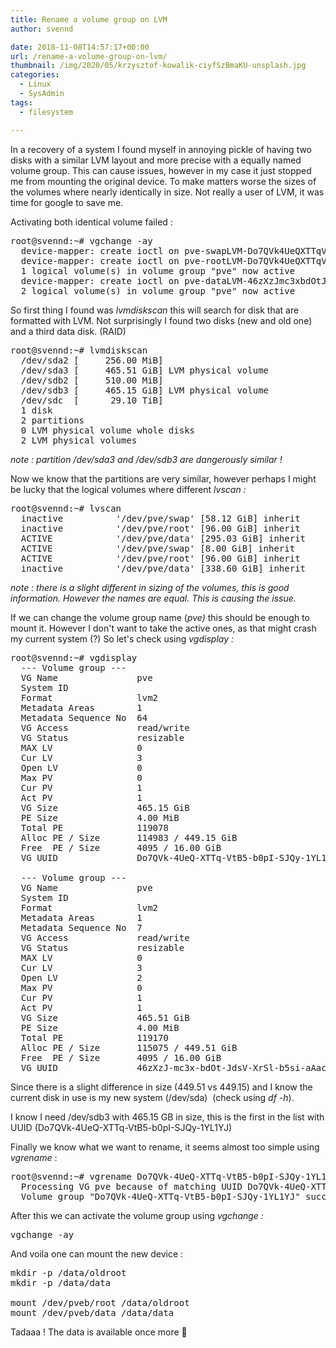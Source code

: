 ```yaml
---
title: Rename a volume group on LVM
author: svennd

date: 2018-11-08T14:57:17+00:00
url: /rename-a-volume-group-on-lvm/
thumbnail: /img/2020/05/krzysztof-kowalik-ciyfSzBmaKU-unsplash.jpg
categories:
  - Linux
  - SysAdmin
tags:
  - filesystem

---
```

In a recovery of a system I found myself in annoying pickle of having two disks with a similar LVM layout and more precise with a equally named volume group. This can cause issues, however in my case it just stopped me from mounting the original device. To make matters worse the sizes of the volumes where nearly identically in size. Not really a user of LVM, it was time for google to save me.

Activating both identical volume failed :

<pre>root@svennd:~# vgchange -ay
  device-mapper: create ioctl on pve-swapLVM-Do7QVk4UeQXTTqVtB5b0pISJQy1YL1YJ4RB7lZXsAvYVGcYs9e7TZcFuHfkUBZJz failed: Device or resource busy
  device-mapper: create ioctl on pve-rootLVM-Do7QVk4UeQXTTqVtB5b0pISJQy1YL1YJgnTssDJJQj59LISgspFSLEH2pzqQLYw9 failed: Device or resource busy
  1 logical volume(s) in volume group "pve" now active
  device-mapper: create ioctl on pve-dataLVM-46zXzJmc3xbdOtJdsVXrSlb5siaAacfRmhJ3Ac2ET7201zotB4DEX2kVu9gSafDC-tpool failed: Device or resource busy
  2 logical volume(s) in volume group "pve" now active</pre>

So first thing I found was _lvmdiskscan_ this will search for disk that are formatted with LVM. Not surprisingly I found two disks (new and old one) and a third data disk. (RAID)

<pre>root@svennd:~# lvmdiskscan
  /dev/sda2 [     256.00 MiB]
  /dev/sda3 [     465.51 GiB] LVM physical volume
  /dev/sdb2 [     510.00 MiB]
  /dev/sdb3 [     465.15 GiB] LVM physical volume
  /dev/sdc  [      29.10 TiB]
  1 disk
  2 partitions
  0 LVM physical volume whole disks
  2 LVM physical volumes</pre>

_note : partition /dev/sda3 and /dev/sdb3 are dangerously similar !_

Now we know that the partitions are very similar, however perhaps I might be lucky that the logical volumes where different _lvscan :_

<pre>root@svennd:~# lvscan
  inactive          '/dev/pve/swap' [58.12 GiB] inherit
  inactive          '/dev/pve/root' [96.00 GiB] inherit
  ACTIVE            '/dev/pve/data' [295.03 GiB] inherit
  ACTIVE            '/dev/pve/swap' [8.00 GiB] inherit
  ACTIVE            '/dev/pve/root' [96.00 GiB] inherit
  inactive          '/dev/pve/data' [338.60 GiB] inherit</pre>

_note : there is a slight different in sizing of the volumes, this is good information. However the names are equal. This is causing the issue._

If we can change the volume group name (_pve)_ this should be enough to mount it. However I don't want to take the active ones, as that might crash my current system (?) So let's check using _vgdisplay :_

<pre>root@svennd:~# vgdisplay
  --- Volume group ---
  VG Name               pve
  System ID
  Format                lvm2
  Metadata Areas        1
  Metadata Sequence No  64
  VG Access             read/write
  VG Status             resizable
  MAX LV                0
  Cur LV                3
  Open LV               0
  Max PV                0
  Cur PV                1
  Act PV                1
  VG Size               465.15 GiB
  PE Size               4.00 MiB
  Total PE              119078
  Alloc PE / Size       114983 / 449.15 GiB
  Free  PE / Size       4095 / 16.00 GiB
  VG UUID               Do7QVk-4UeQ-XTTq-VtB5-b0pI-SJQy-1YL1YJ

  --- Volume group ---
  VG Name               pve
  System ID
  Format                lvm2
  Metadata Areas        1
  Metadata Sequence No  7
  VG Access             read/write
  VG Status             resizable
  MAX LV                0
  Cur LV                3
  Open LV               2
  Max PV                0
  Cur PV                1
  Act PV                1
  VG Size               465.51 GiB
  PE Size               4.00 MiB
  Total PE              119170
  Alloc PE / Size       115075 / 449.51 GiB
  Free  PE / Size       4095 / 16.00 GiB
  VG UUID               46zXzJ-mc3x-bdOt-JdsV-XrSl-b5si-aAacfR</pre>

Since there is a slight difference in size (449.51 vs 449.15) and I know the current disk in use is my new system (/dev/sda)  (check using _df -h_).

I know I need /dev/sdb3 with 465.15 GB in size, this is the first in the list with UUID (Do7QVk-4UeQ-XTTq-VtB5-b0pI-SJQy-1YL1YJ)

Finally we know what we want to rename, it seems almost too simple using _vgrename_ :

<pre>root@svennd:~# vgrename Do7QVk-4UeQ-XTTq-VtB5-b0pI-SJQy-1YL1YJ pveb
  Processing VG pve because of matching UUID Do7QVk-4UeQ-XTTq-VtB5-b0pI-SJQy-1YL1YJ
  Volume group "Do7QVk-4UeQ-XTTq-VtB5-b0pI-SJQy-1YL1YJ" successfully renamed to "pveb"</pre>

After this we can activate the volume group using _vgchange :_

<pre>vgchange -ay</pre>

And voila one can mount the new device :

<pre>mkdir -p /data/oldroot
mkdir -p /data/data

mount /dev/pveb/root /data/oldroot
mount /dev/pveb/data /data/data</pre>

Tadaaa ! The data is available once more 🙂